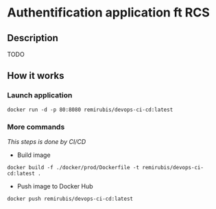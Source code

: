 # Authentification application ft RCS

## Description

TODO

## How it works

### Launch application

```shell
docker run -d -p 80:8080 remirubis/devops-ci-cd:latest
```

### More commands

*This steps is done by CI/CD*

- Build image

```shell
docker build -f ./docker/prod/Dockerfile -t remirubis/devops-ci-cd:latest .
```

- Push image to Docker Hub

```shell
docker push remirubis/devops-ci-cd:latest
```